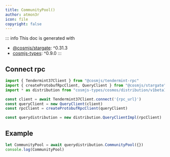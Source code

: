 ```yaml
---
title: CommunityPool()
author: atmon3r
icon: file
copyright: false
---
```


::: info
This doc is generated with 
- [@cosmjs/stargate](https://www.npmjs.com/package/@cosmjs/stargate): ^0.31.3
- [cosmjs-types](https://www.npmjs.com/package/cosmjs-types): ^0.9.0
:::
   
## Connect rpc

```js
import { Tendermint37Client } from "@cosmjs/tendermint-rpc"
import { createProtobufRpcClient, QueryClient } from "@cosmjs/stargate"
import * as distribution from "cosmjs-types/cosmos/distribution/v1beta1/query"

const client = await Tendermint37Client.connect('{rpc_url}')
const queryClient = new QueryClient(client)
const rpcClient = createProtobufRpcClient(queryClient)

const querydistribution = new distribution.QueryClientImpl(rpcClient)
```

## Example
```js
let CommunityPool = await querydistribution.CommunityPool({})
console.log(CommunityPool)
```
   
